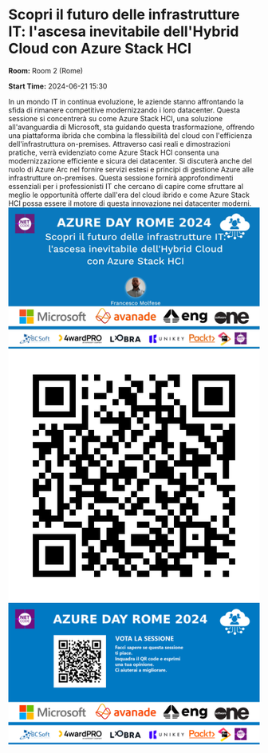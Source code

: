 # Scopri il futuro delle infrastrutture IT: l'ascesa inevitabile dell'Hybrid Cloud con Azure Stack HCI
**Room:** Room 2 (Rome)

**Start Time:** 2024-06-21 15:30

In un mondo IT in continua evoluzione, le aziende stanno affrontando la sfida di rimanere competitive modernizzando i loro datacenter. Questa sessione si concentrerà su come Azure Stack HCI, una soluzione all'avanguardia di Microsoft, sta guidando questa trasformazione, offrendo una piattaforma ibrida che combina la flessibilità del cloud con l'efficienza dell'infrastruttura on-premises. Attraverso casi reali e dimostrazioni pratiche, verrà evidenziato come Azure Stack HCI consenta una modernizzazione efficiente e sicura dei datacenter. Si discuterà anche del ruolo di Azure Arc nel fornire servizi estesi e principi di gestione Azure alle infrastrutture on-premises. Questa sessione fornirà approfondimenti essenziali per i professionisti IT che cercano di capire come sfruttare al meglio le opportunità offerte dall'era del cloud ibrido e come Azure Stack HCI possa essere il motore di questa innovazione nei datacenter moderni.
![Banner](room2_15_30.jpeg 'SessionBanner')
![QR](qr.png 'Qr')
![Voting Banner](votingBanner.png 'Voting Banner')

